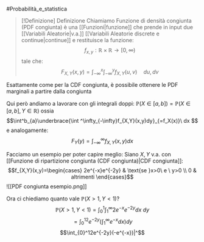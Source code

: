 #Probabilità_e_statistica 
>[!Definizione]  Definizione
>Chiamiamo Funzione di densità congiunta (PDF congiunta) è una [[Funzioni|funzione]] che prende in input due [[Variabili Aleatorie|v.a.]] [[Variabili Aleatorie discrete e continue|continue]] e restituisce la funzione:
>$$f_{x,y}:\mathbb{R}\times\mathbb{R}\to[0,\infty)$$
>tale che:
>$$F_{X,Y}(x,y)=\int^x_{-\infty}\int^y_{-\infty}f_{X,Y}(u,v)\quad du,dv$$

Esattamente come per la CDF congiunta, è possibile ottenere le PDF marginali a partire dalla congiunta

Qui però andiamo a lavorare con gli integrali doppi:
$\mathbb{P}(X\in[a,b])=\mathbb{P}(X\in[a,b],Y\in\mathbb{R})$
ossia
$$\int^b_{a}\underbrace{\int ^\infty_{-\infty}f_{X,Y}(x,y)dy}_{=f_X(x)}\ dx $$
e analogamente:
$$F_{Y}(y)=\int^\infty_{-\infty}f_{X,Y}(x,y)dx$$

Facciamo un esempio per poter capire meglio:
Siano $X,Y$ v.a. con [[Funzione di ripartizione congiunta (CDF congiunta)|CDF congiunta]]:
$$f_{X,Y}(x,y)=\begin{cases}
2e^{-x}e^{-2y} & \text{se }x>0\ e \ y>0 \\
0 & altrimenti
\end{cases}$$
![[PDF congiunta esempio.png]]

Ora ci chiediamo quanto vale $\mathbb{P}(X>1,Y<1)?$
$$\mathbb{P}(X>1,Y<1)=\int^1_{0}\int^\infty_{1}2e^{-x}e^{-2y}dx\ dy$$
$$=\int_{0}^12e^{-2y}\left( \int_{1}^\infty e^{-x}dx \right)dy$$
$$\int_{0}^12e^{-2y}(-e^{-x})|^$$